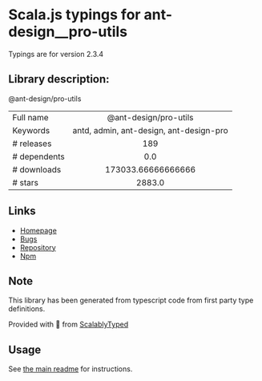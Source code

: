 
# Scala.js typings for ant-design__pro-utils

Typings are for version 2.3.4

## Library description:
@ant-design/pro-utils

|                    |                 |
| ------------------ | :-------------: |
| Full name          | @ant-design/pro-utils |
| Keywords           | antd, admin, ant-design, ant-design-pro |
| # releases         | 189 |
| # dependents       | 0.0 |
| # downloads        | 173033.66666666666 |
| # stars            | 2883.0 |

## Links
- [Homepage](https://github.com/ant-design/pro-components/tree/master/packages/utils#readme)
- [Bugs](http://github.com/umijs/plugins/issues)
- [Repository](https://github.com/ant-design/pro-components)
- [Npm](https://www.npmjs.com/package/%40ant-design%2Fpro-utils)
    


## Note
This library has been generated from typescript code from first party type definitions.

Provided with :purple_heart: from [ScalablyTyped](https://github.com/oyvindberg/ScalablyTyped)

## Usage
See [the main readme](../../readme.md) for instructions.


